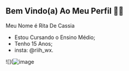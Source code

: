 ## Bem Vindo(a) Ao Meu Perfil 👩‍🎓

Meu Nome é Rita De Cassia
- Estou Cursando o Ensino Médio;
- Tenho 15 Anos;
- insta: @riih_wx.

![](![image](https://github.com/RitaBarbosa2009/RitaBarbosa2009/assets/173203567/faff16cf-33c4-4725-8053-6d1147f31859)



